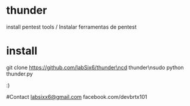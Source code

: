 # thunder
install pentest tools / Instalar ferramentas de pentest

# install
git clone https://github.com/labSix6/thunder\ncd thunder\nsudo python thunder.py

:)

#Contact
labsixx6@gmail.com
facebook.com/devbrtx101
